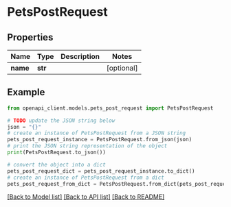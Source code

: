 # PetsPostRequest


## Properties

Name | Type | Description | Notes
------------ | ------------- | ------------- | -------------
**name** | **str** |  | [optional] 

## Example

```python
from openapi_client.models.pets_post_request import PetsPostRequest

# TODO update the JSON string below
json = "{}"
# create an instance of PetsPostRequest from a JSON string
pets_post_request_instance = PetsPostRequest.from_json(json)
# print the JSON string representation of the object
print(PetsPostRequest.to_json())

# convert the object into a dict
pets_post_request_dict = pets_post_request_instance.to_dict()
# create an instance of PetsPostRequest from a dict
pets_post_request_from_dict = PetsPostRequest.from_dict(pets_post_request_dict)
```
[[Back to Model list]](../README.md#documentation-for-models) [[Back to API list]](../README.md#documentation-for-api-endpoints) [[Back to README]](../README.md)


